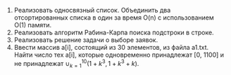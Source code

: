 1. Реализовать односвязный список. Объединить два отсортированных списка в один за время O(n) с использованием O(1) памяти. 
2. Реализовать алгоритм Рабина-Карпа поиска подстроки в строке. 
3. Реализовать решение задачи о выборе заявок. 
4. Ввести массив a[i], состоящий из 30 элементов, из файла a1.txt. Найти число тех a[i], которые одновременно принадлежат 
[0, 1100] и не принадлежат $\cup_{k=1}^{10} (1+k^3, 1+k^3+k)$.

 
 
